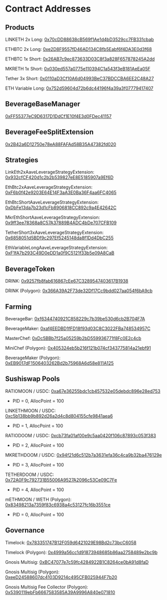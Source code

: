 # Contract Addresses

## Products

LINKETH 2x Long: [0x70cDD88638cB569f1Ae1d4bD3529cc7FB331cbab](https://etherscan.io/address/0x70cDD88638cB569f1Ae1d4bD3529cc7FB331cbab)

ETHBTC 2x Long: [0xe2D8F9557fD46AD134C8fb5Eabf6f4DA3E0d3f68](https://etherscan.io/address/0xe2D8F9557fD46AD134C8fb5Eabf6f4DA3E0d3f68)

ETHBTC 1x Short: [0x26AB7c9ec873633D03C8f3a828F657878245A2dd](https://etherscan.io/address/0x26AB7c9ec873633D03C8f3a828F657878245A2dd)

MKRETH 1x Short: [0x030ed557a0775e110394C1a543f3eB181AeEa05F](https://etherscan.io/address/0x030ed557a0775e110394C1a543f3eB181AeEa05F)

Tether 3x Short: [0x0110aD3Cf10A6d04993BeC37BDCCBA6EE2C48A27](https://etherscan.io/address/0x0110aD3Cf10A6d04993BeC37BDCCBA6EE2C48A27)

ETH Variable Long: [0x752d59604d72b6dc44196f4a39a3f07779417407](https://polygonscan.com/address/0x752d59604d72b6dc44196f4a39a3f07779417407)


## BeverageBaseManager
[0xFF55377eC9D6317D1DdCf1E10f4E3d0FDec41157](https://etherscan.io/address/0xFF55377eC9D6317D1DdCf1E10f4E3d0FDec41157)


## BeverageFeeSplitExtension
[0x2B42a6D12750e78eA88FAFAd58B35A47382fd020](https://etherscan.io/address/0x2B42a6D12750e78eA88FAFAd58B35A47382fd020)

## Strategies

LinkEth2xAaveLeverageStrategyExtension: [0x932cfCF420d1c2b2b539827eE8E5185907a9Ef6D](https://etherscan.io/address/0x932cfCF420d1c2b2b539827eE8E5185907a9Ef6D)

EthBtc2xAaveLeverageStrategyExtension: [0xF6b0f42e9203E64E14F3aA3E0Ba36F4aa6FC4065](https://etherscan.io/address/0xF6b0f42e9203E64E14F3aA3E0Ba36F4aa6FC4065)

EthBtcShortAaveLeverageStrategyExtension: [0xDbFe13da7b23d1cFb8906818CC892c9a4E42642C](https://etherscan.io/address/0xDbFe13da7b23d1cFb8906818CC892c9a4E42642C)

MkrEthShortAaveLeverageStrategyExtension: [0x9ff3ee78368a8C57A37889B4ADC4bDe707CFB109](https://etherscan.io/address/0x9ff3ee78368a8C57A37889B4ADC4bDe707CFB109)

TetherShort3xAaveLeverageStrategyExtension: [0x6858051d5BDf9c297Ef5245148da8f1Dd4DbC255](https://etherscan.io/address/0x6858051d5BDf9c297Ef5245148da8f1Dd4DbC255)

EthVariableLongAaveLeverageStrategyExtension: [0xF1fA7b293C49D0eDD1a0f9C5121f33b5e09A8CaB](https://polygonscan.com/address/0xF1fA7b293C49D0eDD1a0f9C5121f33b5e09A8CaB)


## BeverageToken

DRINK: [0x9257fb8fab616867cEe67C3289547403617B1938](https://etherscan.io/address/0x9257fb8fab616867cEe67C3289547403617B1938)

DRINK (Polygon): [0x366A39A2F73de32Df17Cc9bdd027aa054f6bA9cb](https://polygonscan.com/address/0x366A39A2F73de32Df17Cc9bdd027aa054f6bA9cb)

## Farming

BeverageBar: [0xf6344740921C858229c7b39be530d6cb2B704F7A](https://etherscan.io/address/0xf6344740921C858229c7b39be530d6cb2B704F7A)

BeverageMaker: [0xaf4EEDBD1fFD18f93d03C8C3022FBa748534957C](https://etherscan.io/address/0xaf4EEDBD1fFD18f93d03C8C3022FBa748534957C)

MasterChef: [0xDc5BBb7f25a05259b2bD559936771f8Fc0E2c4cb](https://etherscan.io/address/0xDc5BBb7f25a05259b2bD559936771f8Fc0E2c4cb)

MiniChef (Polygon): [0x405324eb5b216f121b074cf343775814a21ebf91](https://polygonscan.com/address/0x405324eb5b216f121b074cf343775814a21ebf91)

BeverageMaker (Polygon): [0xEB9017dF1506403262Bd2b75968A6d58e811A125](https://polygonscan.com/address/0xEB9017dF1506403262Bd2b75968A6d58e811A125)

## Sushiswap Pools

RATIOMOON / USDC: [0xa67e36255bdc1cb457532e05debdc896e28ed753](https://etherscan.io/address/0xa67e36255bdc1cb457532e05debdc896e28ed753)
- PID = 0, AllocPoint = 100

LINKETHMOON / USDC: [0xc5b138bb9b892d26a2d4c8d804155cfe9841aea6](https://etherscan.io/address/0xc5b138bb9b892d26a2d4c8d804155cfe9841aea6)
- PID = 1, AllocPoint = 100

RATIODOOM / USDC: [0xcb73fa01af00e9c5aa0420f106c87893c053f383](https://etherscan.io/address/0xcb73fa01af00e9c5aa0420f106c87893c053f383)
- PID = 2, AllocPoint = 100

MKRETHDOOM / USDC: [0x94f21d6c512b7a3631efa36c4ca9b32ba476129e](https://etherscan.io/address/0x94f21d6c512b7a3631efa36c4ca9b32ba476129e)
- PID = 3, AllocPoint = 100

TETHERDOOM / USDC: [0x72A0F9c792731B55006A9527A2096c53Ce09C7Fe](https://etherscan.io/address/0x72A0F9c792731B55006A9527A2096c53Ce09C7Fe)
- PID = 4, AllocPoint = 100

mETHMOON / WETH (Polygon): [0x83498213a7359f83c6938a4c53127fc16b3551ce](https://info.quickswap.exchange/pair/0x83498213a7359f83c6938a4c53127fc16b3551ce)
- PID = 0, AllocPoint = 100

## Governance

Timelock: [0x783351747B12F059d6421029E98Bd2c73bcC6058](https://etherscan.io/address/0x783351747B12F059d6421029E98Bd2c73bcC6058)

Timelock (Polygon): [0x4999a56cc1d91873948685b86aa2758489e2bc9b](https://polygonscan.com/address/0x4999a56cc1d91873948685b86aa2758489e2bc9b)

Gnosis Multisig: [0xBC47077e7c59fc4284922B1C8264ce0bA91d8faD](https://etherscan.io/address/0xBC47077e7c59fc4284922B1C8264ce0bA91d8faD)

Gnosis Multisig (Polygon): [0xeeD24588607dc4103D9214c495CFB025944F7b20](https://gnosis-safe.io/app/matic:0xeeD24588607dc4103D9214c495CFB025944F7b20/balances)

Gnosis Multisig Fee Collector (Polygon): [0x5390119ebFb6667583585A39A9996A840e071810](https://gnosis-safe.io/app/matic:0x5390119ebFb6667583585A39A9996A840e071810/settings/details)
